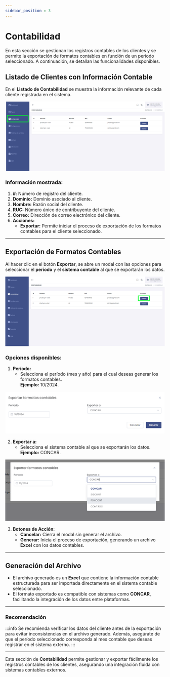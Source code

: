 ```yaml
---
sidebar_position : 3
---
```

# Contabilidad

En esta sección se gestionan los registros contables de los clientes y se permite la exportación de formatos contables en función de un período seleccionado. A continuación, se detallan las funcionalidades disponibles.

## Listado de Clientes con Información Contable

En el **Listado de Contabilidad** se muestra la información relevante de cada cliente registrada en el sistema.

![Contabilidad](img/Contabilidad_1.jpg)

### Información mostrada:
1. **#**: Número de registro del cliente.
2. **Dominio:** Dominio asociado al cliente.
3. **Nombre:** Razón social del cliente.
4. **RUC:** Número único de contribuyente del cliente.
5. **Correo:** Dirección de correo electrónico del cliente.
6. **Acciones:**  
   - **Exportar:** Permite iniciar el proceso de exportación de los formatos contables para el cliente seleccionado.

---

## Exportación de Formatos Contables

Al hacer clic en el botón **Exportar**, se abre un modal con las opciones para seleccionar el **período** y el **sistema contable** al que se exportarán los datos.

![Exportar Formatos Contables](img/Contabilidad_2.jpg)

### Opciones disponibles:
1. **Período:**  
   - Selecciona el período (mes y año) para el cual deseas generar los formatos contables.  
   **Ejemplo:** 10/2024.

![alt text](img/Contabilidad_3.jpg)

2. **Exportar a:**  
   - Selecciona el sistema contable al que se exportarán los datos.  
   **Ejemplo:** CONCAR.


![Exportar Formatos Contables](img/seleccion_expot.jpg)
   

3. **Botones de Acción:**  
   - **Cancelar:** Cierra el modal sin generar el archivo.
   - **Generar:** Inicia el proceso de exportación, generando un archivo **Excel** con los datos contables.

---

## Generación del Archivo

- El archivo generado es un **Excel** que contiene la información contable estructurada para ser importada directamente en el sistema contable seleccionado.
- El formato exportado es compatible con sistemas como **CONCAR**, facilitando la integración de los datos entre plataformas.

---

### Recomendación

:::info
Se recomienda verificar los datos del cliente antes de la exportación para evitar inconsistencias en el archivo generado. Además, asegúrate de que el período seleccionado corresponda al mes contable que deseas registrar en el sistema externo.
:::

---

Esta sección de **Contabilidad** permite gestionar y exportar fácilmente los registros contables de los clientes, asegurando una integración fluida con sistemas contables externos.

